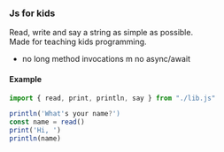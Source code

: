 ### Js for kids
Read, write and say a string as simple as possible.  
Made for teaching kids programming.  
- no long method invocations
m no async/await

#### Example
```javascript
import { read, print, println, say } from "./lib.js"

println('What's your name?')
const name = read()
print('Hi, ')
println(name)
```
